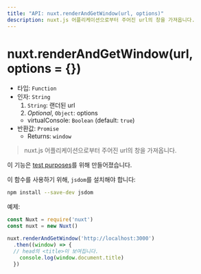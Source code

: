 ```yaml
---
title: "API: nuxt.renderAndGetWindow(url, options)"
description: nuxt.js 어플리케이션으로부터 주어진 url의 창을 가져옵니다.
---
```


# nuxt.renderAndGetWindow(url, options = {})

- 타입: `Function`
- 인자: `String`
  1. `String`: 랜더된 url
  2. *Optional*, `Object`: options
    - virtualConsole: `Boolean` (default: `true`)
- 반환값: `Promise`
  - Returns: `window`

> nuxt.js 어플리케이션으로부터 주어진 url의 창을 가져옵니다.

<div class="Alert Alert--orange">

이 기능은 [test purposes](guide/development-tools#end-to-end-testing)를 위해 만들어졌습니다.

</div>

이 함수를 사용하기 위해, `jsdom`를 설치해야 합니다:
```bash
npm install --save-dev jsdom
```

예제:
```js
const Nuxt = require('nuxt')
const nuxt = new Nuxt()

nuxt.renderAndGetWindow('http://localhost:3000')
  .then((window) => {
  // head의 <title>이 보여집니다.
    console.log(window.document.title)
  })
```
